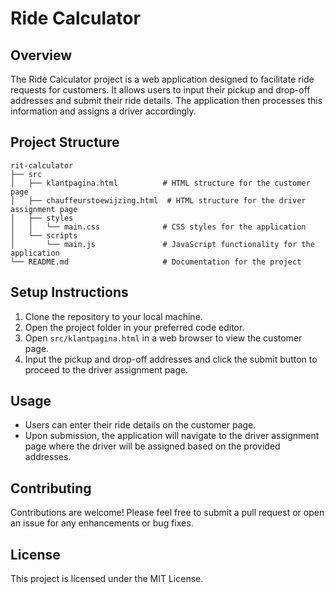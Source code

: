 # Ride Calculator

## Overview
The Ride Calculator project is a web application designed to facilitate ride requests for customers. It allows users to input their pickup and drop-off addresses and submit their ride details. The application then processes this information and assigns a driver accordingly.

## Project Structure
```
rit-calculator
├── src
│   ├── klantpagina.html          # HTML structure for the customer page
│   ├── chauffeurstoewijzing.html  # HTML structure for the driver assignment page
│   ├── styles
│   │   └── main.css              # CSS styles for the application
│   └── scripts
│       └── main.js               # JavaScript functionality for the application
└── README.md                     # Documentation for the project
```

## Setup Instructions
1. Clone the repository to your local machine.
2. Open the project folder in your preferred code editor.
3. Open `src/klantpagina.html` in a web browser to view the customer page.
4. Input the pickup and drop-off addresses and click the submit button to proceed to the driver assignment page.

## Usage
- Users can enter their ride details on the customer page.
- Upon submission, the application will navigate to the driver assignment page where the driver will be assigned based on the provided addresses.

## Contributing
Contributions are welcome! Please feel free to submit a pull request or open an issue for any enhancements or bug fixes.

## License
This project is licensed under the MIT License.